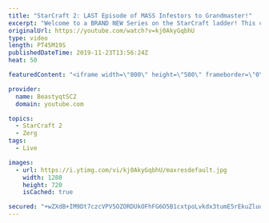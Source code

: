 ```yaml
---
title: "StarCraft 2: LAST Episode of MASS Infestors to Grandmaster!"
excerpt: "Welcome to a BRAND NEW Series on the StarCraft ladder! This challenege is called \"Infestors to GM,\" where I play Mass Infestors and try to get to Grandmaster! I am allowing myself to make Queens as well, but other than that, the gameplan is INFESTORS!!!  Also, I will begin to make videos featuring strategies,"
originalUrl: https://youtube.com/watch?v=kj0AkyGqbhU
type: video
length: PT45M19S
publishedDateTime: 2019-11-23T13:56:24Z
heat: 50

featuredContent: "<iframe width=\"800\" height=\"500\" frameborder=\"0\" src=\"https://www.youtube.com/embed/kj0AkyGqbhU\" allow=\"accelerometer; autoplay; encrypted-media; gyroscope; picture-in-picture\" allowfullscreen></iframe>"

provider:
  name: BeastyqtSC2
  domain: youtube.com

topics:
  - StarCraft 2
  - Zerg
tags:
  - Live

images:
  - url: https://i.ytimg.com/vi/kj0AkyGqbhU/maxresdefault.jpg
    width: 1280
    height: 720
    isCached: true

secured: "+wZXdB+IM9Dt7czcVPV5OZORDUkOFhFG6O5B1cxtpoLvkdx3tumE5rEkuZluuMXj4Dw7aFYHKMy88zH0WE2FQs46csBU6GYiWkAAbdFB9ZMH0QU4bOLMKBSiP4BoZbKAmwRYrjAHPKUHYqUIKmeZ2FkyiVC6EdfsKEaiJcYC6sZsqma9LNK4Hvaw7240vHZgkJ5SMx1bydJyZoggl56pLVqIYzfc7VAp+VKZchHIq6i8FXav4al6Er31ZZH7JDW0mSySdtKuBx676YYyk8c9LtiDre5Dw4Z4Sp6GLtOLyVK57kBbiRHAekehoXCmUeNSteYFvTSqEH54SpRof4GJmv1iK8ldSRHSzPpt0rlaAXR2XKbSNKGICWNTthaghgDw9WSagmrrxtL6Pf0UFDy6J1d4gd9w+N0KnaC5hz41cVs=;8syOA2mVXf9IYAfSt6sJnQ=="
---
```


